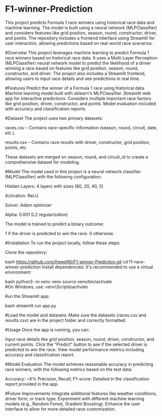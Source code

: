 # F1-winner-Prediction
This project predicts Formula 1 race winners using historical race data and machine learning. The model is built using a neural network (MLPClassifier) and considers features like grid position, season, round, constructor, driver, and points.
The repository includes a frontend interface using Streamlit for user interaction, allowing predictions based on real-world race scenarios.

#Overview
This project leverages machine learning to predict Formula 1 race winners based on historical race data. It uses a Multi-Layer Perceptron (MLPClassifier) neural network model to predict the likelihood of a driver winning a race based on features like grid position, season, round, constructor, and driver. The project also includes a Streamlit frontend, allowing users to input race details and see predictions in real time.

#Features
Predict the winner of a Formula 1 race using historical data.
Machine learning model built with sklearn's MLPClassifier.
Streamlit web app for interactive predictions.
Considers multiple important race factors like grid position, driver, constructor, and points.
Model evaluation included with accuracy and classification reports.

#Dataset
The project uses two primary datasets:

races.csv – Contains race-specific information (season, round, circuit, date, etc.).

results.csv – Contains race results with driver, constructor, grid position, points, etc.

These datasets are merged on season, round, and circuit_id to create a comprehensive dataset for modeling.

#Model
The model used in this project is a neural network classifier (MLPClassifier) with the following configuration:

Hidden Layers: 4 layers with sizes (80, 20, 40, 5)

Activation: ReLU

Solver: Adam optimizer

Alpha: 0.001 (L2 regularization)

The model is trained to predict a binary outcome:

1 if the driver is predicted to win the race.
0 otherwise.

#Installation
To run the project locally, follow these steps:

Clone the repository:

bash
https://github.com/jheeellllll/F1-winner-Prediction.git
cd f1-race-winner-prediction
Install dependencies: It's recommended to use a virtual environment:

bash
python3 -m venv venv
source venv/bin/activate  
#On Windows, use: venv\Scripts\activate


Run the Streamlit app:

bash
streamlit run app.py

#Load the model and datasets: Make sure the datasets (races.csv and results.csv) are in the project folder and correctly formatted.

#Usage
Once the app is running, you can:

Input race details like grid position, season, round, driver, constructor, and current points.
Click the "Predict" button to see if the selected driver is predicted to win the race.
View model performance metrics including accuracy and classification report.

#Model Evaluation
The model achieves reasonable accuracy in predicting race winners, with the following metrics based on the test data:

Accuracy: ~X%
Precision, Recall, F1-score: Detailed in the classification report provided in the app.

#Future Improvements
Integrate additional features like weather conditions, driver form, or track type.
Experiment with different machine learning models (e.g., Random Forest, Gradient Boosting).
Enhance the user interface to allow for more detailed race customization.
